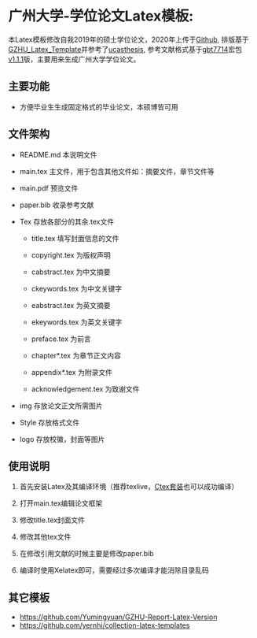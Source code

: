 # 广州大学-学位论文Latex模板: 

本Latex模板修改自我2019年的硕士学位论文，2020年上传于[Github](https://github.com/Ian-Jhon/GZHU_Thesis_Latex_Template), 排版基于[GZHU_Latex_Template](https://github.com/whitelok/GZHU_Latex_Template)并参考了[ucasthesis](https://github.com/mohuangrui/ucasthesis), 参考文献格式基于[gbt7714](https://github.com/CTeX-org/gbt7714-bibtex-style)宏包[v1.1.1](https://github.com/Ian-Jhon/gbt7714-bibtex-style)版，主要用来生成广州大学学位论文。

## 主要功能

+ 方便毕业生生成固定格式的毕业论文，本硕博皆可用

## 文件架构

+ README.md 本说明文件

+ main.tex 主文件，用于包含其他文件如：摘要文件，章节文件等

+ main.pdf 预览文件

+ paper.bib 收录参考文献

+ Tex 存放各部分的其余.tex文件

  - title.tex 填写封面信息的文件

  - copyright.tex 为版权声明

  - cabstract.tex 为中文摘要

  - ckeywords.tex 为中文关键字

  - eabstract.tex 为英文摘要

  - ekeywords.tex 为英文关键字

  - preface.tex 为前言

  - chapter*.tex 为章节正文内容

  - appendix*.tex 为附录文件

  - acknowledgement.tex 为致谢文件

+ img 存放论文正文所需图片

+ Style 存放格式文件

+ logo 存放校徽，封面等图片

## 使用说明

1. 首先安装Latex及其编译环境（推荐texlive，[Ctex套装](http://www.ctex.org/HomePage)也可以成功编译）

2. 打开main.tex编辑论文框架

3. 修改title.tex封面文件

4. 修改其他tex文件

5. 在修改引用文献的时候主要是修改paper.bib

6. 编译时使用Xelatex即可，需要经过多次编译才能消除目录乱码

## 其它模板

+ https://github.com/Yumingyuan/GZHU-Report-Latex-Version
+ https://github.com/yernhi/collection-latex-templates
